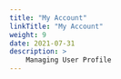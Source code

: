 ```yaml
---
title: "My Account"
linkTitle: "My Account"
weight: 9
date: 2021-07-31
description: >
    Managing User Profile
---
```


